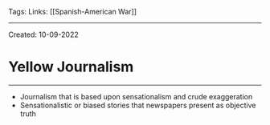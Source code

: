 Tags:
Links: [[Spanish-American War]]

---
Created: 10-09-2022
# Yellow Journalism
---

- Journalism that is based upon sensationalism and crude exaggeration
- Sensationalistic or biased stories that newspapers present as objective truth